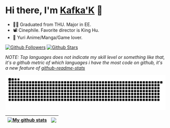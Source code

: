 # Hi there, I'm [Kafka'K](https://blog.yurich.me/) 👋

- 👨‍🎓 Graduated from THU. Major in EE.
- 📽️ Cinephile. Favorite director is King Hu.
- 👭 Yuri Anime/Manga/Game lover.

[![Github Followers](https://img.shields.io/github/followers/thuchenyusi?label=Follow&style=social)](https://github.com/thuchenyusi)
[![Github Stars](https://img.shields.io/github/stars/thuchenyusi?style=social)](https://github.com/thuchenyusi)

<!--
Here are some ideas to get you started:

- 🔭 I’m currently working on ...
- 🌱 I’m currently learning ...
- 👯 I’m looking to collaborate on ...
- 🤔 I’m looking for help with ...
- 💬 Ask me about ...
- 📫 How to reach me: ...
- 😄 Pronouns: ...
- ⚡ Fun fact: ...
-->

*NOTE: Top languages does not indicate my skill level or something like that, it's a github metric of which languages i have the most code on github, it's a new feature of [github-readme-stats](https://github.com/anuraghazra/github-readme-stats)*


<a href="https://github.com/thuchenytusi"><img src="assets/github-contribution-grid-snake.svg"></a>

| <a href="https://github.com/anuraghazra/github-readme-stats"><img align="center" src="https://github-readme-stats.vercel.app/api?username=thuchenyusi&show_icons=true&include_all_commits=true&theme=buefy&hide_border=true&count_private=true" alt="My github stats" /></a> | <a href="https://github.com/anuraghazra/github-readme-stats"><img align="center" src="https://github-readme-stats.vercel.app/api/top-langs/?username=thuchenyusi&layout=compact&theme=buefy&hide_border=true" /></a> |
| ---------------------------------------------------------------------------------------------------------------------------------------------------------------------------------------------------------------------------------------------------------------------------- | -------------------------------------------------------------------------------------------------------------------------------------------------------------------------------------------------------------------- |

